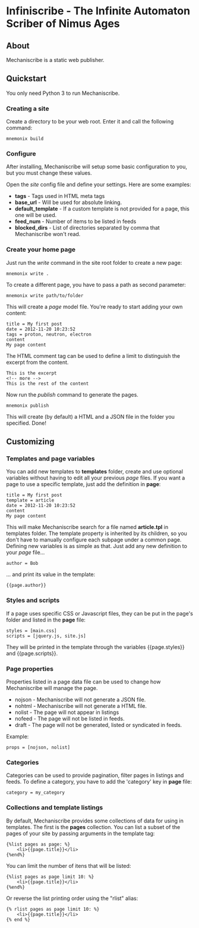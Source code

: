 # Infiniscribe - The Infinite Automaton Scriber of Nimus Ages

## About
Mechaniscribe is a static web publisher.

## Quickstart
You only need Python 3 to run Mechaniscribe.

### Creating a site
Create a directory to be your web root. Enter it and call the following command:
    
	mnemonix build

### Configure
After installing, Mechaniscribe will setup some basic configuration to you, but you must change these values.

Open the *site* config file and define your settings. Here are some examples:
* **tags** - Tags used in HTML meta tags
* **base_url** - Will be used for absolute linking.
* **default_template** - If a custom template is not provided for a page, this one will be used.
* **feed_num** - Number of items to be listed in feeds
* **blocked_dirs** - List of directories separated by comma that Mechaniscribe won't read.

### Create your home page
Just run the *write* command in the site root folder to create a new page:

    mnemonix write .
    
To create a different page, you have to pass a path as second parameter:

    mnemonix write path/to/folder

This will create a *page* model file. You're ready to start adding your own content:

    title = My first post
    date = 2012-11-20 10:23:52
    tags = proton, neutron, electron
    content
    My page content

The HTML comment tag <!-- more --> can be used to define a limit to distinguish the excerpt from the content.

	This is the excerpt
	<!-- more -->
	This is the rest of the content

Now run the *publish* command to generate the pages.
    
    mnemonix publish

This will create (by default) a HTML and a JSON file in the folder you specified. Done!

## Customizing
### Templates and page variables
You can add new templates to **templates** folder, create and use optional variables without having to edit all your previous *page* files. If you want a page to use a specific template, just add the definition in **page**:

    title = My first post
    template = article
    date = 2012-11-20 10:23:52
    content
    My page content

This will make Mechaniscribe search for a file named **article.tpl** in templates folder. The template property is inherited by its children, so you don't have to manually configure each subpage under a common page.
Defining new variables is as simple as that. Just add any new definition to your *page* file...

    author = Bob

... and print its value in the template:

    {{page.author}}

### Styles and scripts
If a page uses specific CSS or Javascript files, they can be put in the page's folder and listed in the **page** file:

	styles = [main.css]
	scripts = [jquery.js, site.js]

They will be printed in the template through the variables {{page.styles}} and {{page.scripts}}.

### Page properties
Properties listed in a page data file can be used to change how Mechaniscribe will manage the page.

* nojson - Mechaniscribe will not generate a JSON file.
* nohtml - Mechaniscribe will not generate a HTML file.
* nolist - The page will not appear in listings
* nofeed - The page will not be listed in feeds.
* draft - The page will not be generated, listed or syndicated in feeds.

Example:

	props = [nojson, nolist]

### Categories
Categories can be used to provide pagination, filter pages in listings and feeds. To define a category, you have to add the 'category' key in **page** file:

	category = my_category

### Collections and template listings
By default, Mechaniscribe provides some collections of data for using in templates. The first is the **pages** collection. You can list a subset of the pages of your site by passing arguments in the template tag:

	{%list pages as page: %}
        <li>{{page.title}}</li>
    {%end%}

You can limit the number of itens that will be listed:

	{%list pages as page limit 10: %}
        <li>{{page.title}}</li>
    {%end%}

Or reverse the list printing order using the "rlist" alias:

	{% rlist pages as page limit 10: %}
        <li>{{page.title}}</li>
    {% end %}

